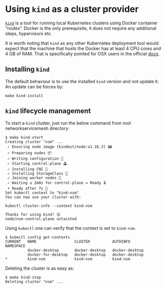 # Using `kind` as a cluster provider

[`kind`](https://kind.sigs.k8s.io/) is a tool for running local Kubernetes clusters using Docker container “nodes”.
Docker is the only prerequisite, it does not require any additional steps, hypervisors etc.

It is worth noting that `kind` as any other Kubernetes deployment tool would expect that the machine that hosts the Docker has at least 4 CPU cores and 4 GB of RAM. That is specifically pointed for OSX users in the official [docs](https://kind.sigs.k8s.io/docs/user/quick-start/).

## Installing `kind`

The default behaviour is to use the installed `kind` version and not update it. An update can be forces by:

```shell
make kind-install
```

## `kind` lifecycle management

To start a `kind` cluster, just run the below command from root networkservicemesh directory:

```shell
$ make kind-start
Creating cluster "nsm" ...
 ✓ Ensuring node image (kindest/node:v1.16.3) 🖼
 ✓ Preparing nodes 📦
 ✓ Writing configuration 📜
 ✓ Starting control-plane 🕹️
 ✓ Installing CNI 🔌
 ✓ Installing StorageClass 💾
 ✓ Joining worker nodes 🚜
 ✓ Waiting ≤ 2m0s for control-plane = Ready ⏳
 • Ready after 7s 💚
Set kubectl context to "kind-nsm"
You can now use your cluster with:

kubectl cluster-info --context kind-nsm

Thanks for using kind! 😊
node/nsm-control-plane untainted
```

Using `kubectl` one can verify that the context is set to `kind-nsm`.

```shell
$ kubectl config get-contexts
CURRENT   NAME                 CLUSTER          AUTHINFO         NAMESPACE
          docker-desktop       docker-desktop   docker-desktop
          docker-for-desktop   docker-desktop   docker-desktop
*         kind-nsm             kind-nsm         kind-nsm
```

Deleting the cluster is as easy as:

```shell
$ make kind-stop
Deleting cluster "nsm" ...
```
